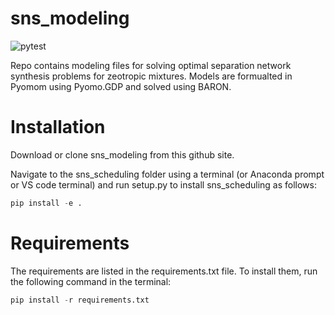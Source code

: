 # sns_modeling

![pytest](https://https://github.com/pfauk/sns_modeling/actions/workflows/pytest.yml/badge.svg) <br> 

Repo contains modeling files for solving optimal separation network synthesis problems for zeotropic mixtures. Models are formualted in Pyomom using Pyomo.GDP and solved using BARON. 

# Installation

Download or clone sns_modeling from this github site. 

Navigate to the sns_scheduling folder using a terminal (or Anaconda prompt or VS code terminal) and run setup.py to install sns_scheduling as follows:

```python
pip install -e . 
```



# Requirements
 
The requirements are listed in the requirements.txt file. To install them, run the following command in the terminal:

```python 
pip install -r requirements.txt
```